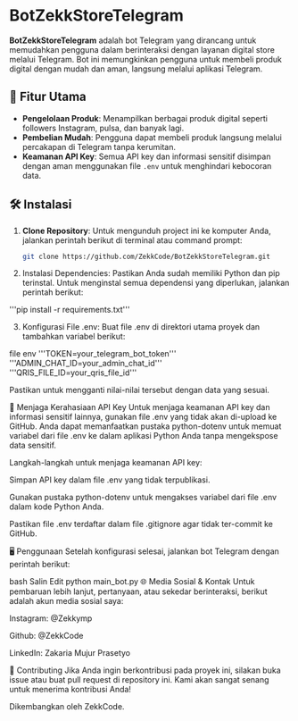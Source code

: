 # BotZekkStoreTelegram

**BotZekkStoreTelegram** adalah bot Telegram yang dirancang untuk memudahkan pengguna dalam berinteraksi dengan layanan digital store melalui Telegram. Bot ini memungkinkan pengguna untuk membeli produk digital dengan mudah dan aman, langsung melalui aplikasi Telegram.

## 🚀 Fitur Utama
- **Pengelolaan Produk**: Menampilkan berbagai produk digital seperti followers Instagram, pulsa, dan banyak lagi.
- **Pembelian Mudah**: Pengguna dapat membeli produk langsung melalui percakapan di Telegram tanpa kerumitan.
- **Keamanan API Key**: Semua API key dan informasi sensitif disimpan dengan aman menggunakan file `.env` untuk menghindari kebocoran data.

## 🛠️ Instalasi

1. **Clone Repository**:
   Untuk mengunduh project ini ke komputer Anda, jalankan perintah berikut di terminal atau command prompt:
   ```bash
   git clone https://github.com/ZekkCode/BotZekkStoreTelegram.git
2. Instalasi Dependencies: Pastikan Anda sudah memiliki Python dan pip terinstal. Untuk menginstal semua dependensi yang diperlukan, jalankan perintah berikut:

'''pip install -r requirements.txt'''

3. Konfigurasi File .env: Buat file .env di direktori utama proyek dan tambahkan variabel berikut:

file env
'''TOKEN=your_telegram_bot_token'''
'''ADMIN_CHAT_ID=your_admin_chat_id'''
'''QRIS_FILE_ID=your_qris_file_id'''

Pastikan untuk mengganti nilai-nilai tersebut dengan data yang sesuai.

🔑 Menjaga Kerahasiaan API Key
Untuk menjaga keamanan API key dan informasi sensitif lainnya, gunakan file .env yang tidak akan di-upload ke GitHub. Anda dapat memanfaatkan pustaka python-dotenv untuk memuat variabel dari file .env ke dalam aplikasi Python Anda tanpa mengekspose data sensitif.

Langkah-langkah untuk menjaga keamanan API key:

Simpan API key dalam file .env yang tidak terpublikasi.

Gunakan pustaka python-dotenv untuk mengakses variabel dari file .env dalam kode Python Anda.

Pastikan file .env terdaftar dalam file .gitignore agar tidak ter-commit ke GitHub.

🖥️ Penggunaan
Setelah konfigurasi selesai, jalankan bot Telegram dengan perintah berikut:

bash
Salin
Edit
python main_bot.py
🌐 Media Sosial & Kontak
Untuk pembaruan lebih lanjut, pertanyaan, atau sekedar berinteraksi, berikut adalah akun media sosial saya:

Instagram: @Zekkymp

Github: @ZekkCode

LinkedIn: Zakaria Mujur Prasetyo

🤝 Contributing
Jika Anda ingin berkontribusi pada proyek ini, silakan buka issue atau buat pull request di repository ini. Kami akan sangat senang untuk menerima kontribusi Anda!

Dikembangkan oleh ZekkCode.

